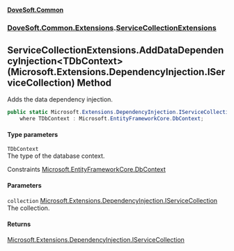 #### [DoveSoft.Common](./index.md 'index')
### [DoveSoft.Common.Extensions](./DoveSoft-Common-Extensions.md 'DoveSoft.Common.Extensions').[ServiceCollectionExtensions](./DoveSoft-Common-Extensions-ServiceCollectionExtensions.md 'DoveSoft.Common.Extensions.ServiceCollectionExtensions')
## ServiceCollectionExtensions.AddDataDependencyInjection&lt;TDbContext&gt;(Microsoft.Extensions.DependencyInjection.IServiceCollection) Method
Adds the data dependency injection.  
```csharp
public static Microsoft.Extensions.DependencyInjection.IServiceCollection AddDataDependencyInjection<TDbContext>(this Microsoft.Extensions.DependencyInjection.IServiceCollection collection)
    where TDbContext : Microsoft.EntityFrameworkCore.DbContext;
```
#### Type parameters
<a name='DoveSoft-Common-Extensions-ServiceCollectionExtensions-AddDataDependencyInjection-TDbContext-(Microsoft-Extensions-DependencyInjection-IServiceCollection)-TDbContext'></a>
`TDbContext`  
The type of the database context.  

Constraints [Microsoft.EntityFrameworkCore.DbContext](https://docs.microsoft.com/en-us/dotnet/api/Microsoft.EntityFrameworkCore.DbContext 'Microsoft.EntityFrameworkCore.DbContext')  
  
#### Parameters
<a name='DoveSoft-Common-Extensions-ServiceCollectionExtensions-AddDataDependencyInjection-TDbContext-(Microsoft-Extensions-DependencyInjection-IServiceCollection)-collection'></a>
`collection` [Microsoft.Extensions.DependencyInjection.IServiceCollection](https://docs.microsoft.com/en-us/dotnet/api/Microsoft.Extensions.DependencyInjection.IServiceCollection 'Microsoft.Extensions.DependencyInjection.IServiceCollection')  
The collection.  
  
#### Returns
[Microsoft.Extensions.DependencyInjection.IServiceCollection](https://docs.microsoft.com/en-us/dotnet/api/Microsoft.Extensions.DependencyInjection.IServiceCollection 'Microsoft.Extensions.DependencyInjection.IServiceCollection')  
  
